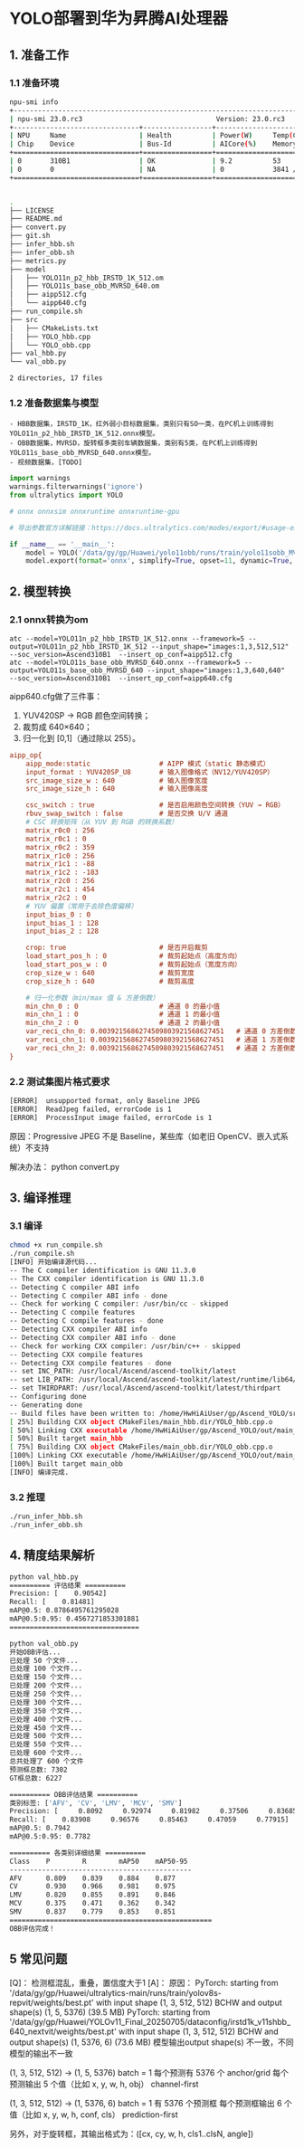 # YOLO部署到华为昇腾AI处理器

## 1. 准备工作

### 1.1 准备环境
```bash
npu-smi info
+--------------------------------------------------------------------------------------------------------+
| npu-smi 23.0.rc3                                 Version: 23.0.rc3                                     |
+-------------------------------+-----------------+------------------------------------------------------+
| NPU     Name                  | Health          | Power(W)     Temp(C)           Hugepages-Usage(page) |
| Chip    Device                | Bus-Id          | AICore(%)    Memory-Usage(MB)                        |
+===============================+=================+======================================================+
| 0       310B1                 | OK              | 9.2          53                15    / 15            |
| 0       0                     | NA              | 0            3841 / 11577                            |
+===============================+=================+======================================================+
```
```bash

.
├── LICENSE
├── README.md
├── convert.py
├── git.sh
├── infer_hbb.sh
├── infer_obb.sh
├── metrics.py
├── model
│   ├── YOLO11n_p2_hbb_IRSTD_1K_512.om
│   ├── YOLO11s_base_obb_MVRSD_640.om
│   ├── aipp512.cfg
│   └── aipp640.cfg
├── run_compile.sh
├── src
│   ├── CMakeLists.txt
│   ├── YOLO_hbb.cpp
│   └── YOLO_obb.cpp
├── val_hbb.py
└── val_obb.py

2 directories, 17 files
```

### 1.2 准备数据集与模型
```shell
- HBB数据集，IRSTD_1K，红外弱小目标数据集，类别只有SO一类，在PC机上训练得到 YOLO11n_p2_hbb_IRSTD_1K_512.onnx模型。
- OBB数据集，MVRSD，旋转框多类别车辆数据集，类别有5类，在PC机上训练得到 YOLO11s_base_obb_MVRSD_640.onnx模型。
- 视频数据集，[TODO]
```

```python
import warnings
warnings.filterwarnings('ignore')
from ultralytics import YOLO

# onnx onnxsim onnxruntime onnxruntime-gpu

# 导出参数官方详解链接：https://docs.ultralytics.com/modes/export/#usage-examples

if __name__ == '__main__':
    model = YOLO('/data/gy/gp/Huawei/yolo11obb/runs/train/yolo11sobb_MVRSD2/weights/best.pt')
    model.export(format='onnx', simplify=True, opset=11, dynamic=True, imgsz=640, nms=False)
```

## 2. 模型转换

### 2.1 onnx转换为om

```shell
atc --model=YOLO11n_p2_hbb_IRSTD_1K_512.onnx --framework=5 --output=YOLO11n_p2_hbb_IRSTD_1K_512 --input_shape="images:1,3,512,512"  --soc_version=Ascend310B1  --insert_op_conf=aipp512.cfg
atc --model=YOLO11s_base_obb_MVRSD_640.onnx --framework=5 --output=YOLO11s_base_obb_MVRSD_640 --input_shape="images:1,3,640,640"  --soc_version=Ascend310B1  --insert_op_conf=aipp640.cfg
```
aipp640.cfg做了三件事：
1. YUV420SP → RGB 颜色空间转换；
2. 裁剪成 640×640；
3. 归一化到 [0,1]（通过除以 255）。

```cfg
aipp_op{
    aipp_mode:static                 # AIPP 模式（static 静态模式）
    input_format : YUV420SP_U8       # 输入图像格式（NV12/YUV420SP）
    src_image_size_w : 640           # 输入图像宽度
    src_image_size_h : 640           # 输入图像高度

    csc_switch : true                # 是否启用颜色空间转换（YUV → RGB）
    rbuv_swap_switch : false         # 是否交换 U/V 通道
    # CSC 转换矩阵（从 YUV 到 RGB 的转换系数）
    matrix_r0c0 : 256
    matrix_r0c1 : 0
    matrix_r0c2 : 359
    matrix_r1c0 : 256
    matrix_r1c1 : -88
    matrix_r1c2 : -183
    matrix_r2c0 : 256
    matrix_r2c1 : 454
    matrix_r2c2 : 0
    # YUV 偏置（常用于去除色度偏移）
    input_bias_0 : 0
    input_bias_1 : 128
    input_bias_2 : 128

    crop: true                       # 是否开启裁剪
    load_start_pos_h : 0             # 裁剪起始点（高度方向）
    load_start_pos_w : 0             # 裁剪起始点（宽度方向）
    crop_size_w : 640                # 裁剪宽度
    crop_size_h : 640                # 裁剪高度

    # 归一化参数（min/max 值 & 方差倒数）
    min_chn_0 : 0                    # 通道 0 的最小值
    min_chn_1 : 0                    # 通道 1 的最小值
    min_chn_2 : 0                    # 通道 2 的最小值
    var_reci_chn_0: 0.0039215686274509803921568627451   # 通道 0 方差倒数 = 1/255
    var_reci_chn_1: 0.0039215686274509803921568627451   # 通道 1 方差倒数 = 1/255
    var_reci_chn_2: 0.0039215686274509803921568627451   # 通道 2 方差倒数 = 1/255
}

```
### 2.2 测试集图片格式要求

```bash
[ERROR]  unsupported format, only Baseline JPEG
[ERROR]  ReadJpeg failed, errorCode is 1
[ERROR]  ProcessInput image failed, errorCode is 1
```

原因：Progressive JPEG 不是 Baseline，某些库（如老旧 OpenCV、嵌入式系统）不支持

解决办法：
python convert.py 

## 3. 编译推理
### 3.1 编译
```bash
chmod +x run_compile.sh
./run_compile.sh
[INFO] 开始编译源代码...
-- The C compiler identification is GNU 11.3.0
-- The CXX compiler identification is GNU 11.3.0
-- Detecting C compiler ABI info
-- Detecting C compiler ABI info - done
-- Check for working C compiler: /usr/bin/cc - skipped
-- Detecting C compile features
-- Detecting C compile features - done
-- Detecting CXX compiler ABI info
-- Detecting CXX compiler ABI info - done
-- Check for working CXX compiler: /usr/bin/c++ - skipped
-- Detecting CXX compile features
-- Detecting CXX compile features - done
-- set INC_PATH: /usr/local/Ascend/ascend-toolkit/latest
-- set LIB_PATH: /usr/local/Ascend/ascend-toolkit/latest/runtime/lib64/stub
-- set THIRDPART: /usr/local/Ascend/ascend-toolkit/latest/thirdpart
-- Configuring done
-- Generating done
-- Build files have been written to: /home/HwHiAiUser/gp/Ascend_YOLO/src
[ 25%] Building CXX object CMakeFiles/main_hbb.dir/YOLO_hbb.cpp.o
[ 50%] Linking CXX executable /home/HwHiAiUser/gp/Ascend_YOLO/out/main_hbb
[ 50%] Built target main_hbb
[ 75%] Building CXX object CMakeFiles/main_obb.dir/YOLO_obb.cpp.o
[100%] Linking CXX executable /home/HwHiAiUser/gp/Ascend_YOLO/out/main_obb
[100%] Built target main_obb
[INFO] 编译完成.
```

### 3.2 推理
```bash
./run_infer_hbb.sh
./run_infer_obb.sh
```

## 4. 精度结果解析
```bash
python val_hbb.py
========== 评估结果 ==========
Precision: [    0.90542]
Recall: [    0.81481]
mAP@0.5: 0.8786495761295028
mAP@0.5:0.95: 0.4567271853301881
================================

python val_obb.py
开始OBB评估...
已处理 50 个文件...
已处理 100 个文件...
已处理 150 个文件...
已处理 200 个文件...
已处理 250 个文件...
已处理 300 个文件...
已处理 350 个文件...
已处理 400 个文件...
已处理 450 个文件...
已处理 500 个文件...
已处理 550 个文件...
已处理 600 个文件...
总共处理了 600 个文件
预测框总数: 7302
GT框总数: 6227

========== OBB评估结果 ==========
类别标签: ['AFV', 'CV', 'LMV', 'MCV', 'SMV']
Precision: [     0.8092     0.92974     0.81982     0.37506     0.83685]
Recall: [    0.83908     0.96576     0.85463     0.47059     0.77915]
mAP@0.5: 0.7942
mAP@0.5:0.95: 0.7782

========== 各类别详细结果 ==========
Class    P        R        mAP50    mAP50-95
---------------------------------------------
AFV      0.809    0.839    0.884    0.877
CV       0.930    0.966    0.981    0.975
LMV      0.820    0.855    0.891    0.846
MCV      0.375    0.471    0.362    0.342
SMV      0.837    0.779    0.853    0.851
==================================================
OBB评估完成！


```

## 5 常见问题
[Q]：
检测框混乱，重叠，置信度大于1
[A]：
原因：
PyTorch: starting from '/data/gy/gp/Huawei/ultralytics-main/runs/train/yolov8s-repvit/weights/best.pt' with input shape (1, 3, 512, 512) BCHW and output shape(s) (1, 5, 5376) (39.5 MB) 
PyTorch: starting from '/data/gy/gp/Huawei/YOLOv11_Final_20250705/dataconfig/irstd1k_v11shbb_640_nextvit/weights/best.pt' with input shape (1, 3, 512, 512) BCHW and output shape(s) (1, 5376, 6) (73.6 MB)
模型输出output shape(s) 不一致，不同模型的输出不一致

(1, 3, 512, 512) -> (1, 5, 5376)
batch = 1
每个预测有 5376 个 anchor/grid
每个预测输出 5 个值（比如 x, y, w, h, obj）
channel-first

(1, 3, 512, 512) -> (1, 5376, 6)
batch = 1
有 5376 个预测框
每个预测框输出 6 个值（比如 x, y, w, h, conf, cls）
prediction-first

另外，对于旋转框，其输出格式为：([cx, cy, w, h, cls1..clsN, angle])